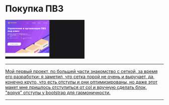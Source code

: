 # Покупка ПВЗ <a href="#title">

 <img width="50%" height="40%"  src="https://github.com/Hiagar11/Bootstrap/blob/First_project/BootstrapPVZ.gif"> 
 
 ____
 
 Мой первый проект, по большей части знакомство с сеткой, за время его разработки: я заметил,  что сетка порой не очень и выручает, да, конечно круто,  что есть отступы и они оптимизированы, но даже этот макет мне пришлось отступиться от col и вручную сделать блок, "воруя" отступы у bootstrap для гармоничности.
 
 
____






